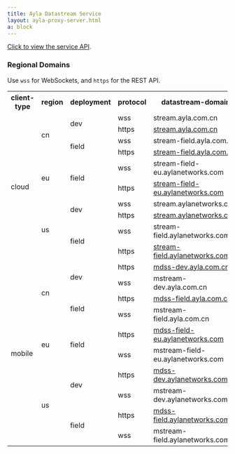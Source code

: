 ```yaml
---
title: Ayla Datastream Service
layout: ayla-proxy-server.html
a: block
---
```


[Click to view the service API](api).

### Regional Domains

Use <code>wss</code> for WebSockets, and <code>https</code> for the REST API.

<table class="key-value-table vertical-middle">
<tr>
<th>client-type</th>
<th>region</th>
<th>deployment</th>
<th>protocol</th>
<th>datastream-domain</th>
</tr>
<tr>
<td rowspan="10">cloud</td>
<td rowspan="4">cn</td>
<td rowspan="2">dev</td>
<td>wss</td>
<td>stream.ayla.com.cn</td>
</tr>
<tr>
<td>https</td>
<td><a href="https://stream.ayla.com.cn/stream" target="_blank">stream.ayla.com.cn</a></td>
</tr>
<tr>
<td rowspan="2">field</td>
<td>wss</td>
<td>stream-field.ayla.com.cn</td>
</tr>
<tr>
<td>https</td>
<td><a href="https://stream-field.ayla.com.cn/stream" target="_blank">stream-field.ayla.com.cn</a></td>
</tr>
<tr>
<td rowspan="2">eu</td>
<td rowspan="2">field</td>
<td>wss</td>
<td>stream-field-eu.aylanetworks.com</td>
</tr>
<tr>
<td>https</td>
<td><a href="https://stream-field-eu.aylanetworks.com/stream" target="_blank">stream-field-eu.aylanetworks.com</a></td>
</tr>
<tr>
<td rowspan="4">us</td>
<td rowspan="2">dev</td>
<td>wss</td>
<td>stream.aylanetworks.com</td>
</tr>
<tr>
<td>https</td>
<td><a href="https://stream.aylanetworks.com/stream" target="_blank">stream.aylanetworks.com</a></td>
</tr>
<tr>
<td rowspan="2">field</td>
<td>wss</td>
<td>stream-field.aylanetworks.com</td>
<tr>
<td>https</td>
<td><a href="https://stream-field.aylanetworks.com/stream" target="_blank">stream-field.aylanetworks.com</a></td>
</tr>
</tr>
<tr>
<td rowspan="10">mobile</td>
<td rowspan="4">cn</td>
<td rowspan="2">dev</td>
<td>https</td>
<td><a href="https://mdss-dev.ayla.com.cn/" target="_blank">mdss-dev.ayla.com.cn</a></td>
</tr>
<tr>
<td>wss</td>
<td>mstream-dev.ayla.com.cn</td>
</tr>
<tr>
<td rowspan="2">field</td>
<td>https</td>
<td><a href="https://mdss-field.ayla.com.cn/" target="_blank">mdss-field.ayla.com.cn</a></td>
</tr>
<tr>
<td>wss</td>
<td>mstream-field.ayla.com.cn</td>
</tr>
<tr>
<td rowspan="2">eu</td>
<td rowspan="2">field</td>
<td>https</td>
<td><a href="https://mdss-field-eu.aylanetworks.com/" target="_blank">mdss-field-eu.aylanetworks.com</a></td>
</tr>
<tr>
<td>wss</td>
<td>mstream-field-eu.aylanetworks.com</td>
</tr>
<tr>
<td rowspan="4">us</td>
<td rowspan="2">dev</td>
<td>https</td>
<td><a href="https://mdss-dev.aylanetworks.com/" target="_blank">mdss-dev.aylanetworks.com</a></td>
</tr>
<tr>
<td>wss</td>
<td>mstream-dev.aylanetworks.com</td>
</tr>
<tr>
<td rowspan="2">field</td>
<td>https</td>
<td><a href="https://mdss-field.aylanetworks.com/" target="_blank">mdss-field.aylanetworks.com</a></td>
<tr>
<td>wss</td>
<td>mstream-field.aylanetworks.com</td>
</tr>
</tr>
</table>
